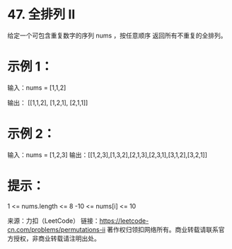 # 47. 全排列 II

给定一个可包含重复数字的序列 nums ，按任意顺序 返回所有不重复的全排列。

# 示例 1：

输入：nums = [1,1,2]

输出：
[[1,1,2],
[1,2,1],
[2,1,1]]

# 示例 2：

输入：nums = [1,2,3]
输出：[[1,2,3],[1,3,2],[2,1,3],[2,3,1],[3,1,2],[3,2,1]]

# 提示：

1 <= nums.length <= 8
-10 <= nums[i] <= 10

来源：力扣（LeetCode）
链接：https://leetcode-cn.com/problems/permutations-ii
著作权归领扣网络所有。商业转载请联系官方授权，非商业转载请注明出处。